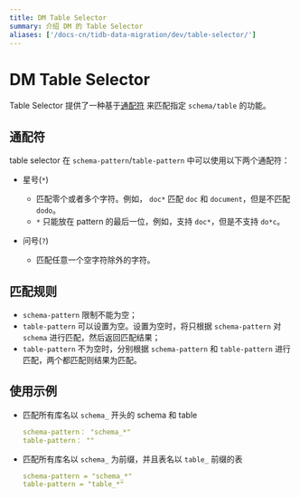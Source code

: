 ```yaml
---
title: DM Table Selector
summary: 介绍 DM 的 Table Selector
aliases: ['/docs-cn/tidb-data-migration/dev/table-selector/']
---
```


# DM Table Selector

Table Selector 提供了一种基于[通配符](https://zh.wikipedia.org/wiki/%E9%80%9A%E9%85%8D%E7%AC%A6) 来匹配指定 `schema/table` 的功能。

## 通配符

table selector 在 `schema-pattern`/`table-pattern` 中可以使用以下两个通配符：

+ 星号(`*`)

    - 匹配零个或者多个字符。例如， `doc*` 匹配 `doc` 和 `document`，但是不匹配 `dodo`。
    - `*` 只能放在 pattern 的最后一位，例如，支持 `doc*`，但是不支持 `do*c`。

+ 问号(`?`)

    - 匹配任意一个空字符除外的字符。

## 匹配规则

- `schema-pattern` 限制不能为空；
- `table-pattern` 可以设置为空。设置为空时，将只根据 `schema-pattern` 对 `schema` 进行匹配，然后返回匹配结果；
- `table-pattern` 不为空时，分别根据 `schema-pattern` 和 `table-pattern` 进行匹配，两个都匹配则结果为匹配。

## 使用示例

- 匹配所有库名以 `schema_` 开头的 schema 和 table

    ```yaml
    schema-pattern： "schema_*"
    table-pattern： ""
    ```

- 匹配所有库名以 `schema_` 为前缀，并且表名以 `table_` 前缀的表

    ```yaml
    schema-pattern = "schema_*"
    table-pattern = "table_*"
    ```
